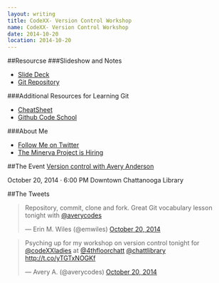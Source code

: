 ```yaml
---
layout: writing
title: CodeXX- Version Control Workshop
name: CodeXX- Version Control Workshop
date: 2014-10-20
location: 2014-10-20
---
```


##Resourcse
###Slideshow and Notes
* [Slide Deck](http://slides.com/averycodes/codexxladies/)
* [Git Repository](https://github.com/AveryWorkshops/teaching-git)

###Additional Resources for Learning Git
* [CheatSheet](https://training.github.com/kit/downloads/github-git-cheat-sheet.pdf)
* [Github Code School](https://try.github.io/levels/1/challenges/1)

###About Me
* [Follow Me on Twitter](http://twitter.com/averycodes)
* [The Minerva Project is Hiring](http://www.minervaproject.com/about/)

##The Event
[Version control with Avery Anderson](http://www.meetup.com/CodeXX/events/207877662/)

October 20, 2014 · 6:00 PM
Downtown Chattanooga Library

##The Tweets
<blockquote class="twitter-tweet" lang="en"><p>Repository, commit, clone and fork. Great Git vocabulary lesson tonight with <a href="https://twitter.com/averycodes">@averycodes</a></p>&mdash; Erin M. Wiles (@emwiles) <a href="https://twitter.com/emwiles/status/524336706091483137">October 20, 2014</a></blockquote>
<script async src="//platform.twitter.com/widgets.js" charset="utf-8"></script>

<blockquote class="twitter-tweet" lang="en"><p>Psyching up for my workshop on version control tonight for <a href="https://twitter.com/codeXXladies">@codeXXladies</a> at <a href="https://twitter.com/4thfloorchatt">@4thfloorchatt</a> <a href="https://twitter.com/chattlibrary">@chattlibrary</a> <a href="http://t.co/yTGTxNOGKf">http://t.co/yTGTxNOGKf</a></p>&mdash; Avery A. (@averycodes) <a href="https://twitter.com/averycodes/status/524274615762554880">October 20, 2014</a></blockquote>
<script async src="//platform.twitter.com/widgets.js" charset="utf-8"></script>


